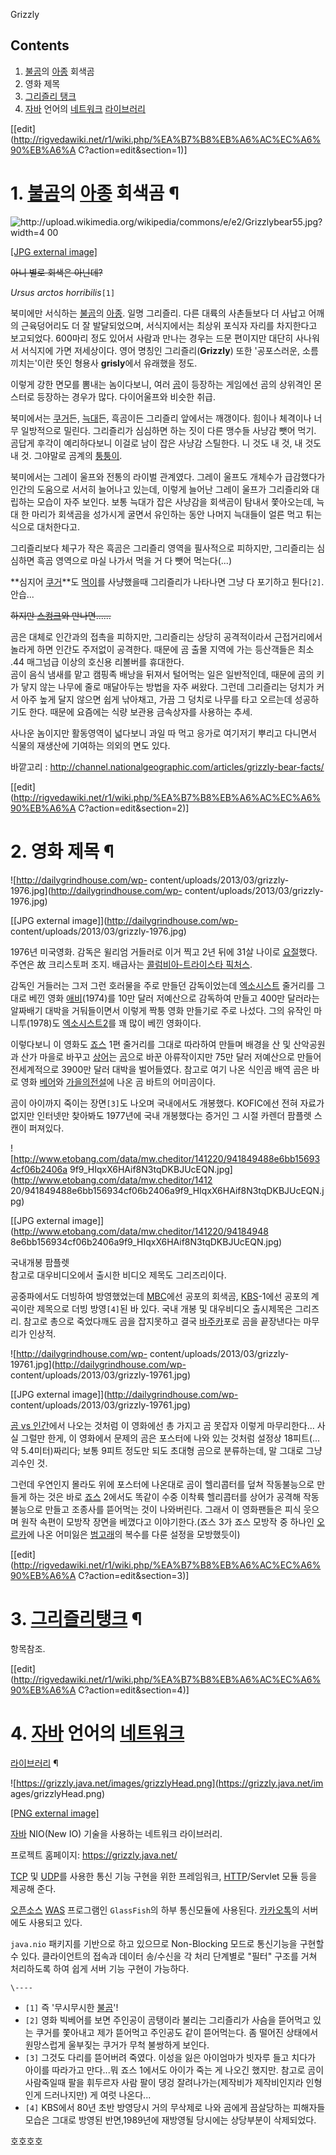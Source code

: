 Grizzly  

## Contents

    

1. [불곰](%EB%B6%88%EA%B3%B0.md)의 [아종](%EC%95%84%EC%A2%85.md) 회색곰 
2. 영화 제목 
3. [그리즐리 탱크](%EA%B7%B8%EB%A6%AC%EC%A6%90%EB%A6%AC%20%ED%83%B1%ED%81%AC.md)
4. [자바](Java.md) 언어의 [네트워크](%EB%84%A4%ED%8A%B8%EC%9B%8C%ED%81%AC.md) [라이브러리](%EB%9D%BC%EC%9D%B4%EB%B8%8C%EB%9F%AC%EB%A6%AC.md)

[[edit](http://rigvedawiki.net/r1/wiki.php/%EA%B7%B8%EB%A6%AC%EC%A6%90%EB%A6%A
C?action=edit&section=1)]

# 1. [불곰](%EB%B6%88%EA%B3%B0.md)의 [아종](%EC%95%84%EC%A2%85.md) 회색곰 ¶

![http://upload.wikimedia.org/wikipedia/commons/e/e2/Grizzlybear55.jpg?width=4
00](http://upload.wikimedia.org/wikipedia/commons/e/e2/Grizzlybear55.jpg)

[[JPG external
image]](http://upload.wikimedia.org/wikipedia/commons/e/e2/Grizzlybear55.jpg)

  

<del>아니 별로 회색은 아닌데?</del>  

_Ursus arctos horribilis_`[1]`

  

북미에만 서식하는 [불곰](%EB%B6%88%EA%B3%B0.md)의 [아종](%EC%95%84%EC%A2%85.md). 일명
그리즐리. 다른 대륙의 사촌들보다 더 사납고 어깨의 근육덩어리도 더 잘 발달되었으며, 서식지에서는 최상위 포식자 자리를 차지한다고
보고되었다. 600마리 정도 있어서 사람과 만나는 경우는 드문 편이지만 대단히 사나워서 서식지에 가면 저세상이다. 영어 명칭인
그리즐리(**Grizzly**) 또한 '공포스러운, 소름끼치는'이란 뜻인 형용사 **grisly**에서 유래했을 정도.

  

이렇게 강한 면모를 뽐내는 놈이다보니, 여러 [곰](%EA%B3%B0.md)이 등장하는 게임에선 곰의 상위격인 몬스터로 등장하는 경우가
많다. 다이어울프와 비슷한 취급.

  

북미에서는 [쿠거](%EC%BF%A0%EA%B1%B0.md)든, [늑대](%EB%8A%91%EB%8C%80.md)든, 흑곰이든
그리즐리 앞에서는 깨갱이다. 힘이나 체격이나 너무 일방적으로 밀린다. 그리즐리가 심심하면 하는 짓이 다른 맹수들 사냥감 뺏어 먹기. 곰답게
후각이 예리하다보니 이걸로 남이 잡은 사냥감 스틸한다. 니 것도 내 것, 내 것도 내 것. 그야말로 곰계의
[퉁퉁이](%ED%89%81%ED%89%81%EC%9D%B4.md).

  

북미에서는 그레이 울프와 전통의 라이벌 관계였다. 그레이 울프도 개체수가 급감했다가 인간의 도움으로 서서히 늘어나고 있는데, 이렇게 늘어난
그레이 울프가 그리즐리와 대립하는 모습이 자주 보인다. 보통 늑대가 잡은 사냥감을 회색곰이 탐내서 쫓아오는데, 늑대 한 마리가 회색곰을
성가시게 굴면서 유인하는 동안 나머지 늑대들이 얼른 먹고 튀는 식으로 대처한다고.

  

그리즐리보다 체구가 작은 흑곰은 그리즐리 영역을 필사적으로 피하지만, 그리즐리는 심심하면 흑곰 영역으로 마실 나가서 먹을 거 다 뺏어
먹는다(...)

  

**심지어 [쿠거](%EC%BF%A0%EA%B1%B0.md)**도 [먹이](%EB%A8%B9%EC%9D%B4.md)를 사냥했을때 그리즐리가 나타나면 그냥 다 포기하고 튄다`[2]`. 안습...

  

<del>하지만 [스컹크](%EC%8A%A4%EC%BB%B9%ED%81%AC.md)와 만나면......</del>

  

곰은 대체로 인간과의 접촉을 피하지만, 그리즐리는 상당히 공격적이라서 근접거리에서 놀라게 하면 인간도 주저없이 공격한다. 때문에 곰 출몰
지역에 가는 등산객들은 최소 .44 매그넘급 이상의 호신용 리볼버를 휴대한다.  
곰이 음식 냄새를 맡고 캠핑족 배낭을 뒤져서 털어먹는 일은 일반적인데, 때문에 곰의 키가 닿지 않는 나무에 줄로 매달아두는 방법을 자주
써왔다. 그런데 그리즐리는 덩치가 커서 아주 높게 달지 않으면 쉽게 낚아채고, 가끔 그 덩치로 나무를 타고 오르는데 성공하기도 한다. 때문에
요즘에는 식량 보관용 금속상자를 사용하는 추세.

  

사나운 놈이지만 활동영역이 넓다보니 과일 따 먹고 응가로 여기저기 뿌리고 다니면서 식물의 재생산에 기여하는 의외의 면도 있다.

  
  
  

바깥고리 : <http://channel.nationalgeographic.com/articles/grizzly-bear-facts/>

[[edit](http://rigvedawiki.net/r1/wiki.php/%EA%B7%B8%EB%A6%AC%EC%A6%90%EB%A6%A
C?action=edit&section=2)]

# 2. 영화 제목 ¶

![http://dailygrindhouse.com/wp-
content/uploads/2013/03/grizzly-1976.jpg](http://dailygrindhouse.com/wp-
content/uploads/2013/03/grizzly-1976.jpg)

[[JPG external image]](http://dailygrindhouse.com/wp-
content/uploads/2013/03/grizzly-1976.jpg)

1976년 미국영화. 감독은 윌리엄 거들러로 이거 찍고 2년 뒤에 31살 나이로
[요절](%EC%9A%94%EC%A0%88.md)했다.주연은 故 크리스토퍼 조지. 배급사는 [콜럼비아-트라이스타 픽처스](%EC%BD%9C%EB%9F%BC%EB%B9%84%EC%95%84-%ED%8A%B8%EB%9D%BC%EC%9D%B4%EC%8A%A4%ED%83%80%20%ED%94%BD%EC%B2%98%EC%8A%A4.md).

  

감독인 거들러는 그저 그런 호러물을 주로 만들던 감독이었는데
[엑소시스트](%EC%97%91%EC%86%8C%EC%8B%9C%EC%8A%A4%ED%8A%B8.md) 줄거리를 그대로 베낀 영화
[애비](http://jampuri.egloos.com/4966126)(1974)를 10만 달러 저예산으로 감독하여 만들고 400만 달러라는
알짜배기 대박을 거둬들이면서 이렇게 짝퉁 영화 만들기로 주로 나섰다. 그의 유작인 마니투(1978)도 [엑소시스트2](%EC%97%91%EC%86%8C%EC%8B%9C%EC%8A%A4%ED%8A%B8%202.md)를 꽤 많이 베낀 영화이다.

  

이렇다보니 이 영화도 [죠스](%EC%A3%A0%EC%8A%A4.md) 1편 줄거리를 그대로 따라하여 만들며 배경을 산 및 산악공원과
산가 마을로 바꾸고 [상어](%EC%83%81%EC%96%B4.md)는 [곰](%EA%B3%B0.md)으로 바꾼 아류작이지만
75만 달러 저예산으로 만들어 전세계적으로 3900만 달러 대박을 벌어들였다. 참고로 여기 나온 식인곰 배역 곰은 바로 영화
[베어](%EB%B2%A0%EC%96%B4.md)와 [가을의전설](%EA%B0%80%EC%9D%84%EC%9D%98%20%EC%A0%84%EC%84%A4.md)에 나온 곰 바트의 어미곰이다.

  

곰이 아이까지 죽이는 장면`[3]`도 나오며 국내에서도 개봉했다. KOFIC에선 전혀 자료가 없지만 인터넷만 찾아봐도 1977년에 국내
개봉했다는 증거인 그 시절 카렌더 팜플렛 스캔이 퍼져있다.

  

![http://www.etobang.com/data/mw.cheditor/141220/941849488e6bb156934cf06b2406a
9f9_HIqxX6HAif8N3tqDKBJUcEQN.jpg](http://www.etobang.com/data/mw.cheditor/1412
20/941849488e6bb156934cf06b2406a9f9_HIqxX6HAif8N3tqDKBJUcEQN.jpg)

[[JPG external image]](http://www.etobang.com/data/mw.cheditor/141220/94184948
8e6bb156934cf06b2406a9f9_HIqxX6HAif8N3tqDKBJUcEQN.jpg)

국내개봉 팜플렛  
참고로 대우비디오에서 출시한 비디오 제목도 그리즈리이다.

  

공중파에서도 더빙하여 방영했었는데 [MBC](MBC.md)에선 공포의 회색곰, [KBS](KBS.md)-1에선 공포의 계곡이란
제목으로 더빙 방영`[4]`된 바 있다. 국내 개봉 및 대우비디오 출시제목은 그리즈리. 참고로 총으로 죽었다깨도 곰을 잡지못하고 결국
[바주카](%EB%B0%94%EC%A3%BC%EC%B9%B4.md)포로 곰을 끝장낸다는 마무리가 인상적.

  

![http://dailygrindhouse.com/wp-
content/uploads/2013/03/grizzly-19761.jpg](http://dailygrindhouse.com/wp-
content/uploads/2013/03/grizzly-19761.jpg)

[[JPG external image]](http://dailygrindhouse.com/wp-
content/uploads/2013/03/grizzly-19761.jpg)

[곰 vs 인간](%EA%B3%B0%20vs%20%EC%9D%B8%EA%B0%84.md)에서 나오는 것처럼 이 영화에선 총 가지고 곰
못잡자 이렇게 마무리한다... 사실 그럴만 한게, 이 영화에서 문제의 곰은 포스터에 나와 있는 것처럼 설정상 18피트(...약
5.4미터)짜리다; 보통 9피트 정도만 되도 초대형 곰으로 분류하는데, 말 그대로 그냥 괴수인 것.

  

그런데 우연인지 몰라도 위에 포스터에 나온대로 곰이 헬리콥터를 덮쳐 작동불능으로 만들게 하는 것은 바로
[죠스](%EC%A3%A0%EC%8A%A4.md) 2에서도 똑같이 수중 이착륙 헬리콥터를 상어가 공격해 작동불능으로 만들고 조종사를
뜯어먹는 것이 나와버린다. 그래서 이 영화팬들은 피식 웃으며 원작 속편이 모방작 장면을 베꼈다고 이야기한다.(죠스 3가 죠스 모방작 중
하나인 [오르카](%EC%98%A4%EB%A5%B4%EC%B9%B4.md)에 나온 어미잃은
[범고래](%EB%B2%94%EA%B3%A0%EB%9E%98.md)의 복수를 다룬 설정을 모방했듯이)

  

[[edit](http://rigvedawiki.net/r1/wiki.php/%EA%B7%B8%EB%A6%AC%EC%A6%90%EB%A6%A
C?action=edit&section=3)]

# 3. [그리즐리탱크](%EA%B7%B8%EB%A6%AC%EC%A6%90%EB%A6%AC%20%ED%83%B1%ED%81%AC.md) ¶

항목참조.

  

[[edit](http://rigvedawiki.net/r1/wiki.php/%EA%B7%B8%EB%A6%AC%EC%A6%90%EB%A6%A
C?action=edit&section=4)]

# 4. [자바](Java.md) 언어의 [네트워크](%EB%84%A4%ED%8A%B8%EC%9B%8C%ED%81%AC.md)
[라이브러리](%EB%9D%BC%EC%9D%B4%EB%B8%8C%EB%9F%AC%EB%A6%AC.md) ¶

![https://grizzly.java.net/images/grizzlyHead.png](https://grizzly.java.net/im
ages/grizzlyHead.png)

[[PNG external image]](https://grizzly.java.net/images/grizzlyHead.png)

  
[자바](Java.md) NIO(New IO) 기술을 사용하는 네트워크 라이브러리.

  

프로젝트 홈페이지: <https://grizzly.java.net/>

  

[TCP](TCP.md) 및 [UDP](UDP.md)를 사용한 통신 기능 구현을 위한 프레임워크,
[HTTP](HTTP.md)/Servlet 모듈 등을 제공해 준다.

  

[오픈소스](%EC%98%A4%ED%94%88%EC%86%8C%EC%8A%A4.md) [WAS](WAS.md) 프로그램인
`GlassFish`의 하부 통신모듈에 사용된다.
[카카오톡](%EC%B9%B4%EC%B9%B4%EC%98%A4%ED%86%A1.md)의 서버에도 사용되고 있다.

  

`java.nio` 패키지를 기반으로 하고 있으므로 Non-Blocking 모드로 통신기능을 구현할 수 있다. 클라이언트의 접속과 데이터
송/수신을 각 처리 단계별로 "필터" 구조를 거쳐 처리하도록 하여 쉽게 서버 기능 구현이 가능하다.  

`\----`

  * `[1]` 즉 '무시무시한 [불곰](%EB%B6%88%EA%B3%B0.md)'!
  * `[2]` 영화 빅베어를 보면 주인공이 곰탱이라 불리는 그리즐리가 사슴을 뜯어먹고 있는 쿠거를 쫓아내고 제가 뜯어먹고 주인공도 같이 뜯어먹는다. 좀 떨어진 상태에서 원망스럽게 울부짖는 쿠거가 무척 불쌍하게 보인다.
  * `[3]` 그것도 다리를 뜯어버려 죽였다. 이성을 잃은 아이엄마가 빗자루 들고 치다가 아이를 따라가고 만다...뭐 죠스 1에서도 아이가 죽는 게 나오긴 했지만. 참고로 곰이 사람죽일때 팔을 휘두르자 사람 팔이 댕겅 잘려나가는(제작비가 제작비인지라 인형인게 드러나지만) 게 여럿 나온다...
  * `[4]` KBS에서 80년 초반 방영당시 거의 무삭제로 나와 곰에게 끔살당하는 피해자들 모습은 그대로 방영된 반면,1989년에 재방영될 당시에는 상당부분이 삭제되었다.

호호호호

